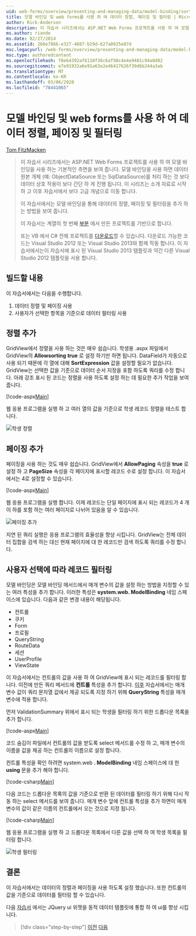 ```yaml
---
uid: web-forms/overview/presenting-and-managing-data/model-binding/sorting-paging-and-filtering-data
title: 모델 바인딩 및 web forms를 사용 하 여 데이터 정렬, 페이징 및 필터링 | Microsoft Docs
author: Rick-Anderson
description: 이 자습서 시리즈에서는 ASP.NET Web Forms 프로젝트를 사용 하 여 모델 바인딩을 사용 하는 기본적인 측면을 보여 줍니다. 모델 바인딩을 사용 하면 데이터 상호 작용이 더 간편 하 게-...
ms.author: riande
ms.date: 02/27/2014
ms.assetid: 266e7866-e327-4687-b29d-627a0925e87d
msc.legacyurl: /web-forms/overview/presenting-and-managing-data/model-binding/sorting-paging-and-filtering-data
msc.type: authoredcontent
ms.openlocfilehash: f8e64392af6110f36c6af98c4e4e9481c94a0d82
ms.sourcegitcommit: e7e91932a6e91a63e2e46417626f39d6b244a3ab
ms.translationtype: MT
ms.contentlocale: ko-KR
ms.lasthandoff: 03/06/2020
ms.locfileid: "78441065"
---
```

# <a name="sorting-paging-and-filtering-data-with-model-binding-and-web-forms"></a>모델 바인딩 및 web forms를 사용 하 여 데이터 정렬, 페이징 및 필터링

[Tom FitzMacken](https://github.com/tfitzmac)

> 이 자습서 시리즈에서는 ASP.NET Web Forms 프로젝트를 사용 하 여 모델 바인딩을 사용 하는 기본적인 측면을 보여 줍니다. 모델 바인딩을 사용 하면 데이터 원본 개체 (예: ObjectDataSource 또는 SqlDataSource)를 처리 하는 것 보다 데이터 상호 작용이 보다 간단 하 게 진행 됩니다. 이 시리즈는 소개 자료로 시작 하 고 이후 자습서에서 보다 고급 개념으로 이동 합니다.
> 
> 이 자습서에서는 모델 바인딩을 통해 데이터의 정렬, 페이징 및 필터링을 추가 하는 방법을 보여 줍니다.
> 
> 이 자습서는 계열의 첫 번째 [부분](retrieving-data.md) 에서 만든 프로젝트를 기반으로 합니다.
> 
> 또는 VB 에서 C# 전체 프로젝트를 [다운로드](https://go.microsoft.com/fwlink/?LinkId=286116)할 수 있습니다. 다운로드 가능한 코드는 Visual Studio 2012 또는 Visual Studio 2013와 함께 작동 합니다. 이 자습서에서는이 자습서에 표시 된 Visual Studio 2013 템플릿과 약간 다른 Visual Studio 2012 템플릿을 사용 합니다.

## <a name="what-youll-build"></a>빌드할 내용

이 자습서에서는 다음을 수행합니다.

1. 데이터 정렬 및 페이징 사용
2. 사용자가 선택한 항목을 기준으로 데이터 필터링 사용

## <a name="add-sorting"></a>정렬 추가

GridView에서 정렬을 사용 하는 것은 매우 쉽습니다. 학생용 .aspx 파일에서 GridView의 **Allowsorting** **true** 로 설정 하기만 하면 됩니다. DataField가 자동으로 사용 되기 때문에 각 열에 대해 **SortExpression** 값을 설정할 필요가 없습니다. GridView는 선택한 값을 기준으로 데이터 순서 지정을 포함 하도록 쿼리를 수정 합니다. 아래 강조 표시 된 코드는 정렬을 사용 하도록 설정 하는 데 필요한 추가 작업을 보여 줍니다.

[!code-aspx[Main](sorting-paging-and-filtering-data/samples/sample1.aspx?highlight=5)]

웹 응용 프로그램을 실행 하 고 여러 열의 값을 기준으로 학생 레코드 정렬을 테스트 합니다.

![학생 정렬](sorting-paging-and-filtering-data/_static/image2.png)

## <a name="add-paging"></a>페이징 추가

페이징을 사용 하는 것도 매우 쉽습니다. GridView에서 **AllowPaging** 속성을 **true** 로 설정 하 고 **PageSize** 속성을 각 페이지에 표시할 레코드 수로 설정 합니다. 이 자습서에서는 4로 설정할 수 있습니다.

[!code-aspx[Main](sorting-paging-and-filtering-data/samples/sample2.aspx?highlight=5)]

웹 응용 프로그램을 실행 합니다. 이제 레코드는 단일 페이지에 표시 되는 레코드가 4 개이 하를 포함 하는 여러 페이지로 나뉘어 있음을 알 수 있습니다.

![페이징 추가](sorting-paging-and-filtering-data/_static/image4.png)

지연 된 쿼리 실행은 응용 프로그램의 효율성을 향상 시킵니다. GridView는 전체 데이터 집합을 검색 하는 대신 현재 페이지에 대 한 레코드만 검색 하도록 쿼리를 수정 합니다.

## <a name="filter-records-by-user-selection"></a>사용자 선택에 따라 레코드 필터링

모델 바인딩은 모델 바인딩 메서드에서 매개 변수의 값을 설정 하는 방법을 지정할 수 있는 여러 특성을 추가 합니다. 이러한 특성은 **system.web. ModelBinding** 네임 스페이스에 있습니다. 다음과 같은 변경 내용이 해당됩니다.

- 컨트롤
- 쿠키
- Form
- 프로필
- QueryString
- RouteData
- 세션
- UserProfile
- ViewState

이 자습서에서는 컨트롤의 값을 사용 하 여 GridView에 표시 되는 레코드를 필터링 합니다. 이전에 만든 쿼리 메서드에 **컨트롤** 특성을 추가 합니다. [이후](using-query-string-values-to-retrieve-data.md) 자습서에서는 매개 변수 값이 쿼리 문자열 값에서 제공 되도록 지정 하기 위해 **QueryString** 특성을 매개 변수에 적용 합니다.

먼저 ValidationSummary 위에서 표시 되는 학생을 필터링 하기 위한 드롭다운 목록을 추가 합니다.

[!code-aspx[Main](sorting-paging-and-filtering-data/samples/sample3.aspx?highlight=3-11)]

코드 숨김이 파일에서 컨트롤의 값을 받도록 select 메서드를 수정 하 고, 매개 변수의 이름을 값을 제공 하는 컨트롤의 이름으로 설정 합니다.

컨트롤 특성을 확인 하려면 system.web **. ModelBinding** 네임 스페이스에 대 한 **using** 문을 추가 해야 합니다.

[!code-csharp[Main](sorting-paging-and-filtering-data/samples/sample4.cs)]

다음 코드는 드롭다운 목록의 값을 기준으로 반환 된 데이터를 필터링 하기 위해 다시 작동 하는 select 메서드를 보여 줍니다. 매개 변수 앞에 컨트롤 특성을 추가 하면이 매개 변수의 값이 같은 이름의 컨트롤에서 오는 것으로 지정 됩니다.

[!code-csharp[Main](sorting-paging-and-filtering-data/samples/sample5.cs)]

웹 응용 프로그램을 실행 하 고 드롭다운 목록에서 다른 값을 선택 하 여 학생 목록을 필터링 합니다.

![학생 필터링](sorting-paging-and-filtering-data/_static/image6.png)

## <a name="conclusion"></a>결론

이 자습서에서는 데이터의 정렬과 페이징을 사용 하도록 설정 했습니다. 또한 컨트롤의 값을 기준으로 데이터를 필터링 할 수 있습니다.

다음 [자습서](integrating-jquery-ui.md) 에서는 JQuery ui 위젯을 동적 데이터 템플릿에 통합 하 여 ui를 향상 시킵니다.

> [!div class="step-by-step"]
> [이전](updating-deleting-and-creating-data.md)
> [다음](integrating-jquery-ui.md)
